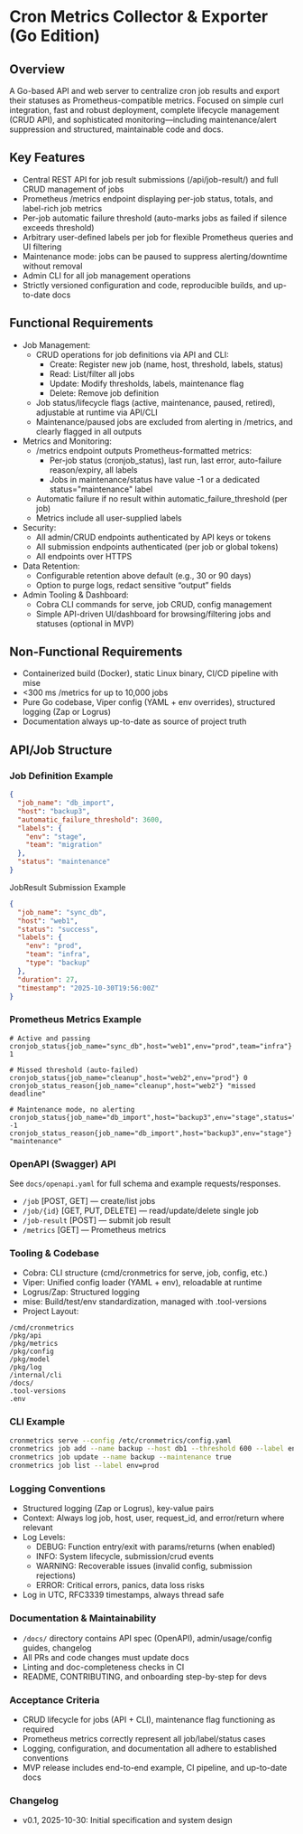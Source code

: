 
# Cron Metrics Collector & Exporter (Go Edition)

## Overview

A Go-based API and web server to centralize cron job results and export their statuses as Prometheus-compatible metrics. Focused on simple curl integration, fast and robust deployment, complete lifecycle management (CRUD API), and sophisticated monitoring—including maintenance/alert suppression and structured, maintainable code and docs.

## Key Features

- Central REST API for job result submissions (/api/job-result/) and full CRUD management of jobs
- Prometheus /metrics endpoint displaying per-job status, totals, and label-rich job metrics
- Per-job automatic failure threshold (auto-marks jobs as failed if silence exceeds threshold)
- Arbitrary user-defined labels per job for flexible Prometheus queries and UI filtering
- Maintenance mode: jobs can be paused to suppress alerting/downtime without removal
- Admin CLI for all job management operations
- Strictly versioned configuration and code, reproducible builds, and up-to-date docs

## Functional Requirements

- Job Management:
  - CRUD operations for job definitions via API and CLI:
    - Create: Register new job (name, host, threshold, labels, status)
    - Read: List/filter all jobs
    - Update: Modify thresholds, labels, maintenance flag
    - Delete: Remove job definition
  - Job status/lifecycle flags (active, maintenance, paused, retired), adjustable at runtime via API/CLI
  - Maintenance/paused jobs are excluded from alerting in /metrics, and clearly flagged in all outputs
- Metrics and Monitoring:
  - /metrics endpoint outputs Prometheus-formatted metrics:
    - Per-job status (cronjob_status), last run, last error, auto-failure reason/expiry, all labels
    - Jobs in maintenance/status have value -1 or a dedicated status="maintenance" label
  - Automatic failure if no result within automatic_failure_threshold (per job)
  - Metrics include all user-supplied labels
- Security:
  - All admin/CRUD endpoints authenticated by API keys or tokens
  - All submission endpoints authenticated (per job or global tokens)
  - All endpoints over HTTPS
- Data Retention:
  - Configurable retention above default (e.g., 30 or 90 days)
  - Option to purge logs, redact sensitive “output” fields
- Admin Tooling & Dashboard:
  - Cobra CLI commands for serve, job CRUD, config management
  - Simple API-driven UI/dashboard for browsing/filtering jobs and statuses (optional in MVP)

## Non-Functional Requirements

- Containerized build (Docker), static Linux binary, CI/CD pipeline with mise
- <300 ms /metrics for up to 10,000 jobs
- Pure Go codebase, Viper config (YAML + env overrides), structured logging (Zap or Logrus)
- Documentation always up-to-date as source of project truth

## API/Job Structure

### Job Definition Example

```json
{
  "job_name": "db_import",
  "host": "backup3",
  "automatic_failure_threshold": 3600,
  "labels": {
    "env": "stage",
    "team": "migration"
  },
  "status": "maintenance"
}
```

JobResult Submission Example

```json
{
  "job_name": "sync_db",
  "host": "web1",
  "status": "success",
  "labels": {
    "env": "prod",
    "team": "infra",
    "type": "backup"
  },
  "duration": 27,
  "timestamp": "2025-10-30T19:56:00Z"
}
```

### Prometheus Metrics Example

```text
# Active and passing
cronjob_status{job_name="sync_db",host="web1",env="prod",team="infra"} 1

# Missed threshold (auto-failed)
cronjob_status{job_name="cleanup",host="web2",env="prod"} 0
cronjob_status_reason{job_name="cleanup",host="web2"} "missed deadline"

# Maintenance mode, no alerting
cronjob_status{job_name="db_import",host="backup3",env="stage",status="maintenance"} -1
cronjob_status_reason{job_name="db_import",host="backup3",env="stage"} "maintenance"
```

### OpenAPI (Swagger) API

See `docs/openapi.yaml` for full schema and example requests/responses.

- `/job` [POST, GET] — create/list jobs
- `/job/{id}` [GET, PUT, DELETE] — read/update/delete single job
- `/job-result` [POST] — submit job result
- `/metrics` [GET] — Prometheus metrics

### Tooling & Codebase

- Cobra: CLI structure (cmd/cronmetrics for serve, job, config, etc.)
- Viper: Unified config loader (YAML + env), reloadable at runtime
- Logrus/Zap: Structured logging
- mise: Build/test/env standardization, managed with .tool-versions
- Project Layout:

```text
/cmd/cronmetrics
/pkg/api
/pkg/metrics
/pkg/config
/pkg/model
/pkg/log
/internal/cli
/docs/
.tool-versions
.env
```

### CLI Example

```bash
cronmetrics serve --config /etc/cronmetrics/config.yaml
cronmetrics job add --name backup --host db1 --threshold 600 --label env=prod
cronmetrics job update --name backup --maintenance true
cronmetrics job list --label env=prod
```

### Logging Conventions

- Structured logging (Zap or Logrus), key-value pairs
- Context: Always log job, host, user, request_id, and error/return where relevant
- Log Levels:
  - DEBUG: Function entry/exit with params/returns (when enabled)
  - INFO: System lifecycle, submission/crud events
  - WARNING: Recoverable issues (invalid config, submission rejections)
  - ERROR: Critical errors, panics, data loss risks
- Log in UTC, RFC3339 timestamps, always thread safe

### Documentation & Maintainability

- `/docs/` directory contains API spec (OpenAPI), admin/usage/config guides, changelog
- All PRs and code changes must update docs
- Linting and doc-completeness checks in CI
- README, CONTRIBUTING, and onboarding step-by-step for devs

### Acceptance Criteria

- CRUD lifecycle for jobs (API + CLI), maintenance flag functioning as required
- Prometheus metrics correctly represent all job/label/status cases
- Logging, configuration, and documentation all adhere to established conventions
- MVP release includes end-to-end example, CI pipeline, and up-to-date docs

### Changelog

- v0.1, 2025-10-30: Initial specification and system design
